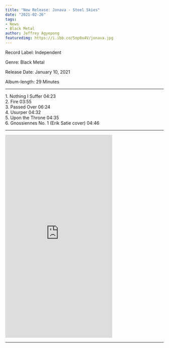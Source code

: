 ```yaml
---
title: "New Release: Jonava - Steel Skies"
date: "2021-02-26"
tags:
- News
- Black Metal
author: Jeffrey Agyepong
featuredimg: https://i.ibb.co/5np0x4V/jonava.jpg
---
```


Record Label: Independent

Genre: Black Metal

Release Date: January 10, 2021

Album-length: 29 Minutes

<hr>
1. Nothing I Suffer 04:23 <br>
2. Fire 03:55  <br>
3. Passed Over 06:24  <br>
4. Usurper 04:32  <br>
5. Upon the Throne 04:35  <br>
6. Gnossiennes No. 1 (Erik Satie cover) 04:46
<hr>

<iframe style="border: 0; width: 340px; height: 644px;" src="https://bandcamp.com/EmbeddedPlayer/album=3053886711/size=large/bgcol=ffffff/linkcol=0687f5/transparent=true/" seamless><a href="https://jonava.bandcamp.com/album/steel-skies">Steel Skies by Jonava</a></iframe>
<hr>